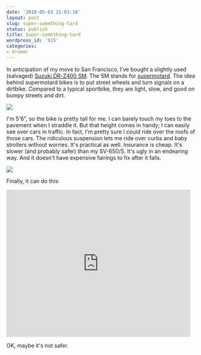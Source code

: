 ```yaml
---
date: '2010-05-03 21:03:18'
layout: post
slug: super-something-tard
status: publish
title: Super-something-tard
wordpress_id: '515'
categories:
- Vroom!
---
```


In anticipation of my move to San Francisco, I've bought a slightly used (salvaged) [Suzuki DR-Z400 SM](http://en.wikipedia.org/wiki/Suzuki_DR-Z400). The SM stands for [supermotard](http://en.wikipedia.org/wiki/Supermotard). The idea behind supermotard bikes is to put street wheels and turn signals on a dirtbike. Compared to a typical sportbike, they are light, slow, and good on bumpy streets and dirt. 

[![](/images/DSC_7304-500x487.jpg)](/images/DSC_7304.jpg)

I'm 5'6", so the bike is pretty tall for me. I can barely touch my toes to the pavement when I straddle it. But that height comes in handy; I can easily see over cars in traffic. In fact, I'm pretty sure I could ride over the roofs of those cars. The ridiculous suspension lets me ride over curbs and baby strollers without worries. It's practical as well. Insurance is cheap. It's slower (and probably safer) than my SV-650/S. It's ugly in an endearing way. And it doesn't have expensive fairings to fix after it falls. 

[![](/images/DSC_7306-500x476.jpg)](/images/DSC_7306.jpg)

Finally, it can do this: 

<embed src="http://www.youtube.com/v/U_Xkywi5XGM&amp;hl=en_US&amp;fs=1&amp;" width="480" height="385" allowscriptaccess="never" allowfullscreen="true" wmode="transparent" type="application/x-shockwave-flash"></embed>

OK, maybe it's not safer.
